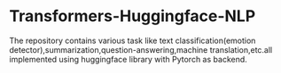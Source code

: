 # Transformers-Huggingface-NLP
The repository contains various task like text classification(emotion detector),summarization,question-answering,machine translation,etc.all implemented using huggingface library with Pytorch as backend.
